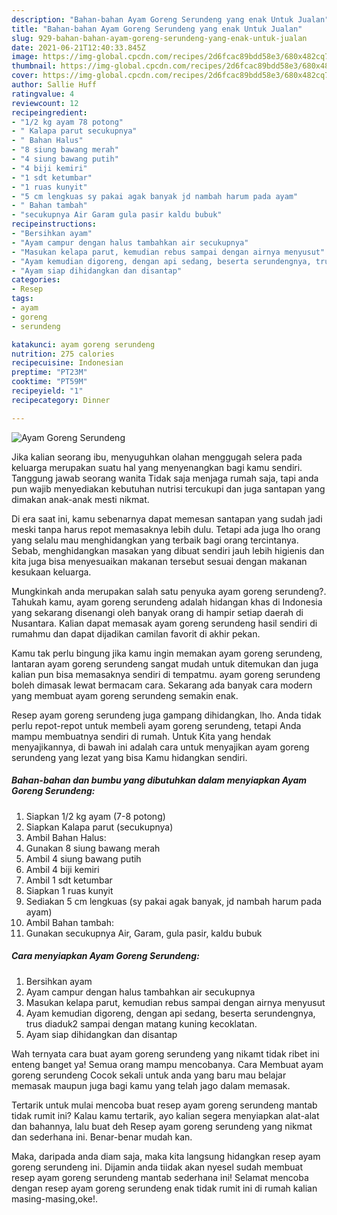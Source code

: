 ```yaml
---
description: "Bahan-bahan Ayam Goreng Serundeng yang enak Untuk Jualan"
title: "Bahan-bahan Ayam Goreng Serundeng yang enak Untuk Jualan"
slug: 929-bahan-bahan-ayam-goreng-serundeng-yang-enak-untuk-jualan
date: 2021-06-21T12:40:33.845Z
image: https://img-global.cpcdn.com/recipes/2d6fcac89bdd58e3/680x482cq70/ayam-goreng-serundeng-foto-resep-utama.jpg
thumbnail: https://img-global.cpcdn.com/recipes/2d6fcac89bdd58e3/680x482cq70/ayam-goreng-serundeng-foto-resep-utama.jpg
cover: https://img-global.cpcdn.com/recipes/2d6fcac89bdd58e3/680x482cq70/ayam-goreng-serundeng-foto-resep-utama.jpg
author: Sallie Huff
ratingvalue: 4
reviewcount: 12
recipeingredient:
- "1/2 kg ayam 78 potong"
- " Kalapa parut secukupnya"
- " Bahan Halus"
- "8 siung bawang merah"
- "4 siung bawang putih"
- "4 biji kemiri"
- "1 sdt ketumbar"
- "1 ruas kunyit"
- "5 cm lengkuas sy pakai agak banyak jd nambah harum pada ayam"
- " Bahan tambah"
- "secukupnya Air Garam gula pasir kaldu bubuk"
recipeinstructions:
- "Bersihkan ayam"
- "Ayam campur dengan halus tambahkan air secukupnya"
- "Masukan kelapa parut, kemudian rebus sampai dengan airnya menyusut"
- "Ayam kemudian digoreng, dengan api sedang, beserta serundengnya, trus diaduk2 sampai dengan matang kuning kecoklatan."
- "Ayam siap dihidangkan dan disantap"
categories:
- Resep
tags:
- ayam
- goreng
- serundeng

katakunci: ayam goreng serundeng 
nutrition: 275 calories
recipecuisine: Indonesian
preptime: "PT23M"
cooktime: "PT59M"
recipeyield: "1"
recipecategory: Dinner

---
```



![Ayam Goreng Serundeng](https://img-global.cpcdn.com/recipes/2d6fcac89bdd58e3/680x482cq70/ayam-goreng-serundeng-foto-resep-utama.jpg)

Jika kalian seorang ibu, menyuguhkan olahan menggugah selera pada keluarga merupakan suatu hal yang menyenangkan bagi kamu sendiri. Tanggung jawab seorang  wanita Tidak saja menjaga rumah saja, tapi anda pun wajib menyediakan kebutuhan nutrisi tercukupi dan juga santapan yang dimakan anak-anak mesti nikmat.

Di era  saat ini, kamu sebenarnya dapat memesan santapan yang sudah jadi meski tanpa harus repot memasaknya lebih dulu. Tetapi ada juga lho orang yang selalu mau menghidangkan yang terbaik bagi orang tercintanya. Sebab, menghidangkan masakan yang dibuat sendiri jauh lebih higienis dan kita juga bisa menyesuaikan makanan tersebut sesuai dengan makanan kesukaan keluarga. 



Mungkinkah anda merupakan salah satu penyuka ayam goreng serundeng?. Tahukah kamu, ayam goreng serundeng adalah hidangan khas di Indonesia yang sekarang disenangi oleh banyak orang di hampir setiap daerah di Nusantara. Kalian dapat memasak ayam goreng serundeng hasil sendiri di rumahmu dan dapat dijadikan camilan favorit di akhir pekan.

Kamu tak perlu bingung jika kamu ingin memakan ayam goreng serundeng, lantaran ayam goreng serundeng sangat mudah untuk ditemukan dan juga kalian pun bisa memasaknya sendiri di tempatmu. ayam goreng serundeng boleh dimasak lewat bermacam cara. Sekarang ada banyak cara modern yang membuat ayam goreng serundeng semakin enak.

Resep ayam goreng serundeng juga gampang dihidangkan, lho. Anda tidak perlu repot-repot untuk membeli ayam goreng serundeng, tetapi Anda mampu membuatnya sendiri di rumah. Untuk Kita yang hendak menyajikannya, di bawah ini adalah cara untuk menyajikan ayam goreng serundeng yang lezat yang bisa Kamu hidangkan sendiri.

<!--inarticleads1-->

##### Bahan-bahan dan bumbu yang dibutuhkan dalam menyiapkan Ayam Goreng Serundeng:

1. Siapkan 1/2 kg ayam (7-8 potong)
1. Siapkan  Kalapa parut (secukupnya)
1. Ambil  Bahan Halus:
1. Gunakan 8 siung bawang merah
1. Ambil 4 siung bawang putih
1. Ambil 4 biji kemiri
1. Ambil 1 sdt ketumbar
1. Siapkan 1 ruas kunyit
1. Sediakan 5 cm lengkuas (sy pakai agak banyak, jd nambah harum pada ayam)
1. Ambil  Bahan tambah:
1. Gunakan secukupnya Air, Garam, gula pasir, kaldu bubuk




<!--inarticleads2-->

##### Cara menyiapkan Ayam Goreng Serundeng:

1. Bersihkan ayam
1. Ayam campur dengan halus tambahkan air secukupnya
1. Masukan kelapa parut, kemudian rebus sampai dengan airnya menyusut
1. Ayam kemudian digoreng, dengan api sedang, beserta serundengnya, trus diaduk2 sampai dengan matang kuning kecoklatan.
1. Ayam siap dihidangkan dan disantap




Wah ternyata cara buat ayam goreng serundeng yang nikamt tidak ribet ini enteng banget ya! Semua orang mampu mencobanya. Cara Membuat ayam goreng serundeng Cocok sekali untuk anda yang baru mau belajar memasak maupun juga bagi kamu yang telah jago dalam memasak.

Tertarik untuk mulai mencoba buat resep ayam goreng serundeng mantab tidak rumit ini? Kalau kamu tertarik, ayo kalian segera menyiapkan alat-alat dan bahannya, lalu buat deh Resep ayam goreng serundeng yang nikmat dan sederhana ini. Benar-benar mudah kan. 

Maka, daripada anda diam saja, maka kita langsung hidangkan resep ayam goreng serundeng ini. Dijamin anda tiidak akan nyesel sudah membuat resep ayam goreng serundeng mantab sederhana ini! Selamat mencoba dengan resep ayam goreng serundeng enak tidak rumit ini di rumah kalian masing-masing,oke!.

